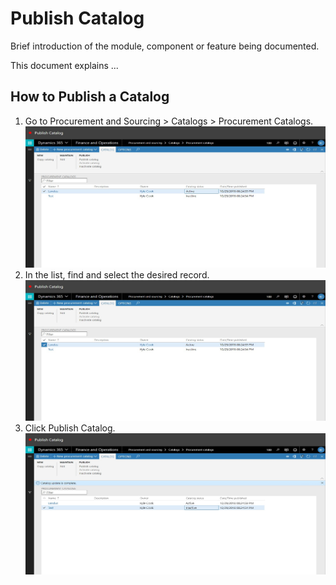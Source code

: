 ﻿# Publish Catalog
Brief introduction of the module, component or feature being documented.

This document explains ...

## How to Publish a Catalog

1. Go to Procurement and Sourcing > Catalogs > Procurement Catalogs.
![PublishCatalog1](./assets/images/PublishCatalog/PublishCatalog1.png)
2. In the list, find and select the desired record.
![PublishCatalog2](./assets/images/PublishCatalog/PublishCatalog2.png)
3. Click Publish Catalog.
![PublishCatalog3](./assets/images/PublishCatalog/PublishCatalog3.png)
